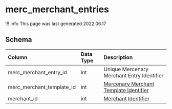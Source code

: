# merc_merchant_entries

!!! info
	This page was last generated 2022.06.17

## Schema

| Column | Data Type | Description |
| :--- | :--- | :--- |
| merc_merchant_entry_id | int | Unique Mercenary Merchant Entry Identifier |
| merc_merchant_template_id | int | [Mercenary Merchant Template Identifier](merc_merchant_templates.md) |
| merchant_id | int | [Merchant Identifier](../merchants/merchantlist.md) |

